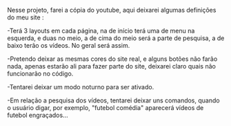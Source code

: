 Nesse projeto, farei a cópia do youtube, aqui deixarei algumas definições do meu site :

-Terá 3 layouts em cada página, na de início terá uma de menu na esquerda, e duas no meio, a de cima do meio será a parte de pesquisa, a de baixo terão os vídeos. No geral será assim.

-Pretendo deixar as mesmas cores do site real, e alguns botões não farão nada, apenas estarão ali para fazer parte do site, deixarei claro quais não funcionarão no código.

-Tentarei deixar um modo noturno para ser ativado.

-Em relação a pesquisa dos vídeos, tentarei deixar uns comandos, quando o usuário digar, por exemplo, "futebol comédia" aparecerá vídeos de futebol engraçados...
